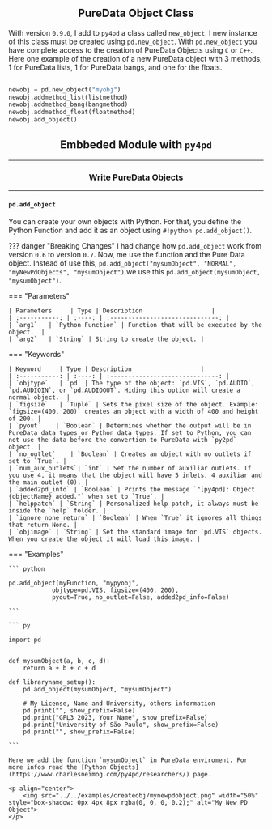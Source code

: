 
## <h2 style="text-align:center"> **PureData Object Class** </h2>
 
 With version `0.9.0`, I add to `py4pd` a class called `new_object`. I new instance of this class must be created using `pd.new_object`. With `pd.new_object` you have complete access to the creation of PureData Objects using `C` or `C++`. Here one example of the creation of a new PureData object with 3 methods, 1 for PureData lists, 1 for PureData bangs, and one for the floats. 
 
``` python
 
newobj = pd.new_object("myobj")
newobj.addmethod_list(listmethod)
newobj.addmethod_bang(bangmethod)
newobj.addmethod_float(floatmethod)
newobj.add_object()

```
 

 
## <h2 style="text-align:center"> **Embbeded Module with `py4pd`** </h2>

--------------------
### <h3 style="text-align:center"> **Write PureData Objects** </h3>
--------------------

#### `pd.add_object` 

You can create your own objects with Python. For that, you define the Python Function and add it as an object using `#!python pd.add_object()`.

??? danger "Breaking Changes"
	I had change how `pd.add_object` work from version `0.6` to version `0.7`. Now, me use the function and the Pure Data object. Instead of use this, `pd.add_object("mysumObject", "NORMAL", "myNewPdObjects", "mysumObject")` we use this `pd.add_object(mysumObject, "mysumObject")`.

=== "Parameters"

    | Parameters     | Type | Description                   | 
    | :-----------: | :----: | :------------------------------: |
    | `arg1`   | `Python Function` | Function that will be executed by the object.  |
    | `arg2`   | `String` | String to create the object. |

=== "Keywords"

    | Keyword     | Type | Description                   | 
    | :-----------: | :----: | :------------------------------: |
    | `objtype`   | `pd` | The type of the object: `pd.VIS`, `pd.AUDIO`, `pd.AUDIOIN`, or `pd.AUDIOOUT`. Hiding this option will create a normal object.  |
    | `figsize`   | `Tuple` | Sets the pixel size of the object. Example: `figsize=(400, 200)` creates an object with a width of 400 and height of 200. |
    | `pyout`    | `Boolean` | Determines whether the output will be in PureData data types or Python data types. If set to Python, you can not use the data before the convertion to PureData with `py2pd` object. |
    | `no_outlet`    | `Boolean` | Creates an object with no outlets if set to `True`. |
    | `num_aux_outlets`| `int` | Set the number of auxiliar outlets. If you use 4, it means that the object will have 5 inlets, 4 auxiliar and the main outlet (0). |
    | `added2pd_info` | `Boolean` | Prints the message `"[py4pd]: Object {objectName} added."` when set to `True`. |
    | `helppatch` | `String` | Personalized help patch, it always must be inside the `help` folder. |
    | `ignore_none_return` | `Boolean` | When `True` it ignores all things that return None. |
    | `objimage` | `String` | Set the standard image for `pd.VIS` objects. When you create the object it will load this image. |


=== "Examples"

    ``` python

    pd.add_object(myFunction, "mypyobj", 
                objtype=pd.VIS, figsize=(400, 200), 
                pyout=True, no_outlet=False, added2pd_info=False)

    ```

    ``` py

    import pd


    def mysumObject(a, b, c, d):
        return a + b + c + d

    def libraryname_setup():
        pd.add_object(mysumObject, "mysumObject")

        # My License, Name and University, others information
        pd.print("", show_prefix=False)
        pd.print("GPL3 2023, Your Name", show_prefix=False)
        pd.print("University of São Paulo", show_prefix=False)
        pd.print("", show_prefix=False)

    ```

    Here we add the function `mysumObject` in PureData enviroment. For more infos read the [Python Objects](https://www.charlesneimog.com/py4pd/researchers/) page.

    <p align="center">
        <img src="../../examples/createobj/mynewpdobject.png" width="50%" style="box-shadow: 0px 4px 8px rgba(0, 0, 0, 0.2);" alt="My New PD Object">
    </p>



